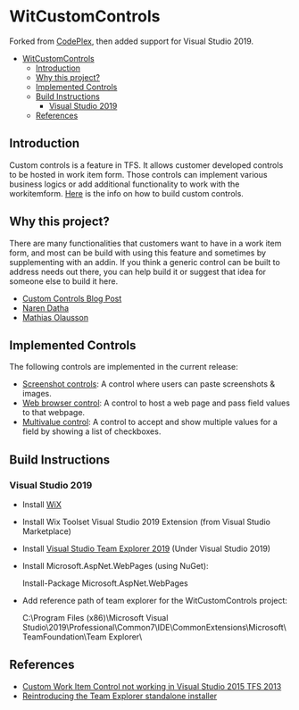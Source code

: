 # WitCustomControls
Forked from [CodePlex](https://archive.codeplex.com/?p=witcustomcontrols), then added support for Visual Studio 2019.

- [WitCustomControls](#witcustomcontrols)
  - [Introduction](#introduction)
  - [Why this project?](#why-this-project)
  - [Implemented Controls](#implemented-controls)
  - [Build Instructions](#build-instructions)
    - [Visual Studio 2019](#visual-studio-2019)
  - [References](#references)

## Introduction
Custom controls is a feature in TFS. It allows customer developed controls to be hosted in work item form. Those controls can implement various business logics or add additional functionality to work with the workitemform. [Here](http://blogs.msdn.com/narend/archive/2006/10/02/How-to-use-Custom-Controls-in-Work-Item-Form.aspx) is the info on how to build custom controls.

## Why this project?
There are many functionalities that customers want to have in a work item form, and most can be build with using this feature and sometimes by supplementing with an addin. If you think a generic control can be built to address needs out there, you can help build it or suggest that idea for someone else to build it here.
* [Custom Controls Blog Post](http://blogs.msdn.com/greggboer/archive/2010/03/30/work-item-tracking-custom-controls.aspx)
* [Naren Datha](http://blogs.msdn.com/narend)
* [Mathias Olausson](http://msmvps.com/blogs/molausson)

## Implemented Controls
The following controls are implemented in the current release:
* [Screenshot controls](doc/Screenshot%20controls.md): A control where users can paste screenshots & images.
* [Web browser control](doc/Web%20browser%20control.md): A control to host a web page and pass field values to that webpage.
* [Multivalue control](doc/Multivalue%20control.md): A control to accept and show multiple values for a field by showing a list of checkboxes.

## Build Instructions
### Visual Studio 2019
* Install [WiX](https://github.com/wixtoolset/wix3)
* Install Wix Toolset Visual Studio 2019 Extension (from Visual Studio Marketplace)
* Install [Visual Studio Team Explorer 2019](https://visualstudio.microsoft.com/zh-hans/downloads/) (Under Visual Studio 2019)
* Install Microsoft.AspNet.WebPages (using NuGet):

  Install-Package Microsoft.AspNet.WebPages

* Add reference path of team explorer for the WitCustomControls project:

  C:\Program Files (x86)\Microsoft Visual Studio\2019\Professional\Common7\IDE\CommonExtensions\Microsoft\TeamFoundation\Team Explorer\

## References

* [Custom Work Item Control not working in Visual Studio 2015 TFS 2013](https://stackoverflow.com/questions/32341142/custom-work-item-control-not-working-in-visual-studio-2015-tfs-2013)
* [Reintroducing the Team Explorer standalone installer](https://devblogs.microsoft.com/devops/reintroducing-the-team-explorer-standalone-installer/)
